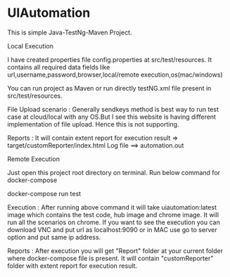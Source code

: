 # UIAutomation
This is simple Java-TestNg-Maven Project. 

Local Execution

I have created properties file config.properties at src/test/resources. It contains all required data fields like url,username,password,browser,local/remote execution,os(mac/windows)

You can run project as Maven or run directly testNG.xml file present in src/test/resources.

File Upload scenario : Generally sendkeys method is best way to run test case at cloud/local with any OS.But I see this website is having different implementation of file upload. Hence this is not supporting.

Reports :
It will contain extent report for execution result => target/customReporter/index.html
Log file ==> automation.out 

Remote Execution

Just open this project root directory on terminal.
Run below command for docker-compose

docker-compose run test

Execution :
After running above command it will take uiautomation:latest image which contains the test code, hub image and chrome image. It will run all the scenarios on chrome. If you want to see the execution you can download VNC and put url as localhost:9090 or in MAC use go to server option and put same ip address.

Reports :
After execution you will get "Report" folder at your current folder where docker-compose file is present.
It will contain "customReporter" folder with extent report for execution result.